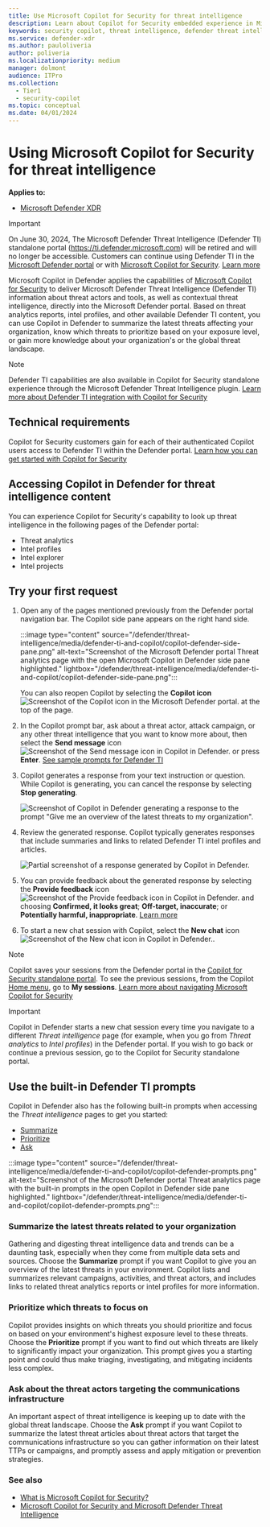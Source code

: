 ```yaml
---
title: Use Microsoft Copilot for Security for threat intelligence
description: Learn about Copilot for Security embedded experience in Microsoft Defender for Microsoft Defender Threat Intelligence.
keywords: security copilot, threat intelligence, defender threat intelligence, defender ti, copilot for security, embedded experience, vulnerability impact assessment, threat actor profile, plugins, Microsoft plugins
ms.service: defender-xdr
ms.author: pauloliveria
author: poliveria
ms.localizationpriority: medium
manager: dolmont
audience: ITPro
ms.collection: 
  - Tier1
  - security-copilot
ms.topic: conceptual
ms.date: 04/01/2024
---
```


# Using Microsoft Copilot for Security for threat intelligence

**Applies to:**
- [Microsoft Defender XDR](/defender-xdr)

>[!IMPORTANT] 
> On June 30, 2024, The Microsoft Defender Threat Intelligence (Defender TI) standalone portal (https://ti.defender.microsoft.com) will be retired and will no longer be accessible. Customers can continue using Defender TI in the [Microsoft Defender portal](https://aka.ms/mdti-intel-explorer) or with [Microsoft Copilot for Security](security-copilot-and-defender-threat-intelligence.md). [Learn more](https://aka.ms/mdti-standaloneportal)

Microsoft Copilot in Defender applies the capabilities of [Microsoft Copilot for Security](/security-copilot/microsoft-security-copilot) to deliver Microsoft Defender Threat Intelligence (Defender TI) information about threat actors and tools, as well as contextual threat intelligence, directly into the Microsoft Defender portal. Based on threat analytics reports, intel profiles, and other available Defender TI content, you can use Copilot in Defender to summarize the latest threats affecting your organization, know which threats to prioritize based on your exposure level, or gain more knowledge about your organization's or the global threat landscape.

> [!NOTE]
> Defender TI capabilities are also available in Copilot for Security standalone experience through the Microsoft Defender Threat Intelligence plugin. [Learn more about Defender TI integration with Copilot for Security](security-copilot-and-defender-threat-intelligence.md)

## Technical requirements

Copilot for Security customers gain for each of their authenticated Copilot users access to Defender TI within the Defender portal. [Learn how you can get started with Copilot for Security](/security-copilot/get-started-security-copilot)

## Accessing Copilot in Defender for threat intelligence content

You can experience Copilot for Security's capability to look up threat intelligence in the following pages of the Defender portal:
- Threat analytics
- Intel profiles
- Intel explorer
- Intel projects

## Try your first request
1. Open any of the pages mentioned previously from the Defender portal navigation bar. The Copilot side pane appears on the right hand side.

   :::image type="content" source="/defender/threat-intelligence/media/defender-ti-and-copilot/copilot-defender-side-pane.png" alt-text="Screenshot of the Microsoft Defender portal Threat analytics page with the open Microsoft Copilot in Defender side pane highlighted." lightbox="/defender/threat-intelligence/media/defender-ti-and-copilot/copilot-defender-side-pane.png":::

   You can also reopen Copilot by selecting the **Copilot icon** ![Screenshot of the Copilot icon in the Microsoft Defender portal.](media/defender-ti-and-copilot/copilot-defender-icon.png) at the top of the page.
2. In the Copilot prompt bar, ask about a threat actor, attack campaign, or any other threat intelligence that you want to know more about, then select the **Send message** icon ![Screenshot of the Send message icon in Copilot in Defender.](media/defender-ti-and-copilot/copilot-defender-arrow.png) or press **Enter**. [See sample prompts for Defender TI](security-copilot-and-defender-threat-intelligence.md#sample-prompts-for-defender-ti)

3. Copilot generates a response from your text instruction or question. While Copilot is generating, you can cancel the response by selecting **Stop generating**.
   
   ![Screenshot of Copilot in Defender generating a response to the prompt "Give me an overview of the latest threats to my organization".](media/defender-ti-and-copilot/copilot-defender-generate-response.png) 

4. Review the generated response. Copilot typically generates responses that include summaries and links to related Defender TI intel profiles and articles.

   ![Partial screenshot of a response generated by Copilot in Defender.](media/defender-ti-and-copilot/copilot-defender-response.png) 

5. You can provide feedback about the generated response by selecting the **Provide feedback** icon ![Screenshot of the Provide feedback icon in Copilot in Defender.](media/defender-ti-and-copilot/copilot-defender-feedback.png) and choosing **Confirmed, it looks great**; **Off-target, inaccurate**; or **Potentially harmful, inappropriate**. [Learn more](/defender-xdr/security-copilot-in-microsoft-365-defender#data-security-and-feedback-in-copilot)
6. To start a new chat session with Copilot, select the **New chat** icon ![Screenshot of the New chat icon in Copilot in Defender.](media/defender-ti-and-copilot/copilot-defender-new-chat.png).

> [!NOTE]
> Copilot saves your sessions from the Defender portal in the [Copilot for Security standalone portal](https://go.microsoft.com/fwlink/?linkid=2247989). To see the previous sessions, from the Copilot [Home menu](/security-copilot/navigating-security-copilot#home-menu), go to **My sessions**. [Learn more about navigating Microsoft Copilot for Security](/security-copilot/navigating-security-copilot)

> [!IMPORTANT] 
> Copilot in Defender starts a new chat session every time you navigate to a different *Threat intelligence* page (for example, when you go from *Threat analytics* to *Intel profiles*) in the Defender portal. If you wish to go back or continue a previous session, go to the Copilot for Security standalone portal.

## Use the built-in Defender TI prompts

Copilot in Defender also has the following built-in prompts when accessing the *Threat intelligence* pages to get you started:

- [Summarize](#summarize-the-latest-threats-related-to-your-organization)
- [Prioritize](#prioritize-which-threats-to-focus-on)
- [Ask](#ask-about-the-threat-actors-targeting-the-communications-infrastructure)

:::image type="content" source="/defender/threat-intelligence/media/defender-ti-and-copilot/copilot-defender-prompts.png" alt-text="Screenshot of the Microsoft Defender portal Threat analytics page with the built-in prompts in the open Copilot in Defender side pane highlighted." lightbox="/defender/threat-intelligence/media/defender-ti-and-copilot/copilot-defender-prompts.png":::

### Summarize the latest threats related to your organization
Gathering and digesting threat intelligence data and trends can be a daunting task, especially when they come from multiple data sets and sources. Choose the **Summarize** prompt if you want Copilot to give you an overview of the latest threats in your environment. Copilot lists and summarizes relevant campaigns, activities, and threat actors, and includes links to related threat analytics reports or intel profiles for more information.

### Prioritize which threats to focus on
Copilot provides insights on which threats you should prioritize and focus on based on your environment's highest exposure level to these threats. Choose the **Prioritize** prompt if you want to find out which threats are likely to significantly impact your organization. This prompt gives you a starting point and could thus make triaging, investigating, and mitigating incidents less complex.

### Ask about the threat actors targeting the communications infrastructure

An important aspect of threat intelligence is keeping up to date with the global threat landscape. Choose the **Ask** prompt if you want Copilot to summarize the latest threat articles about threat actors that target the communications infrastructure so you can gather information on their latest TTPs or campaigns, and promptly assess and apply mitigation or prevention strategies. 

### See also
- [What is Microsoft Copilot for Security?](/security-copilot/microsoft-security-copilot)
- [Microsoft Copilot for Security and Microsoft Defender Threat Intelligence](security-copilot-and-defender-threat-intelligence.md)
